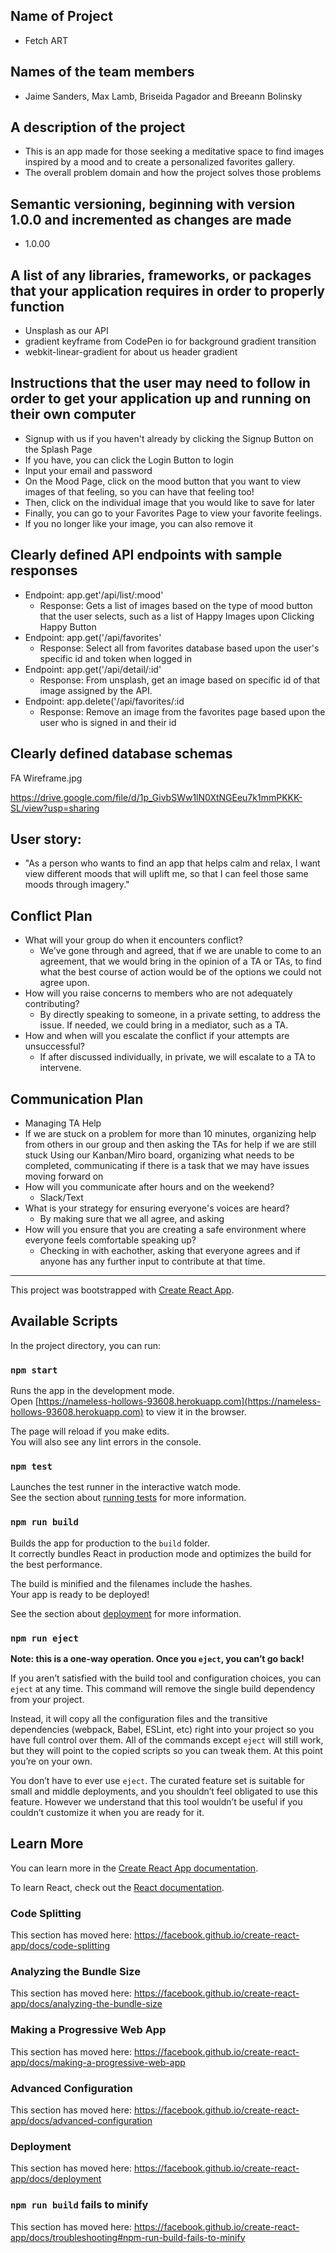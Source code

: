## Name of Project 
* Fetch ART

## Names of the team members
* Jaime Sanders, Max Lamb, Briseida Pagador and Breeann Bolinsky

## A description of the project
* This is an app made for those seeking a meditative space to find images inspired by a mood and to create a personalized favorites gallery.
* The overall problem domain and how the project solves those problems

## Semantic versioning, beginning with version 1.0.0 and incremented as changes are made
* 1.0.00

## A list of any libraries, frameworks, or packages that your application requires in order to properly function
* Unsplash as our API 
* gradient keyframe from CodePen io for background gradient transition
* webkit-linear-gradient for about us header gradient

 
## Instructions that the user may need to follow in order to get your application up and running on their own computer
* Signup with us if you haven't already by clicking the Signup Button on the Splash Page
* If you have, you can click the Login Button to login
* Input your email and password 
* On the Mood Page, click on the mood button that you want to view images of that feeling, so you can have that feeling too!
* Then, click on the individual image that you would like to save for later 
* Finally, you can go to your Favorites Page to view your favorite feelings. 
* If you no longer like your image, you can also remove it 

## Clearly defined API endpoints with sample responses
* Endpoint: app.get'/api/list/:mood'
    * Response: Gets a list of images based on the type of mood button that the user selects, such as a list of Happy Images upon Clicking Happy Button
* Endpoint: app.get('/api/favorites'
    * Response: Select all from favorites database based  upon the user's specific id and token when logged in
* Endpoint: app.get('/api/detail/:id'
    * Response: From unsplash, get an image based on specific id of that image assigned by the API. 
* Endpoint: app.delete('/api/favorites/:id
    * Response: Remove an image from the favorites page based upon the user who is signed in and their id 
 
## Clearly defined database schemas

FA Wireframe.jpg

https://drive.google.com/file/d/1p_GivbSWw1lN0XtNGEeu7k1mmPKKK-SL/view?usp=sharing

## User story: 
* "As a person who wants to find an app that helps calm and relax, I want view different moods that will uplift me, so that I can feel those same moods through imagery."

## Conflict Plan
* What will your group do when it encounters conflict?
    * We've gone through and agreed, that if we are unable to come to an agreement, that we would bring in the opinion of a TA or TAs, to find what the best course of action would be of the options we could not agree upon. 
* How will you raise concerns to members who are not adequately contributing?
    * By directly speaking to someone, in a private setting, to address the issue. If needed, we could bring in a mediator, such as a TA. 
* How and when will you escalate the conflict if your attempts are unsuccessful?
    * If after discussed individually, in private, we will escalate to a TA to intervene. 

## Communication Plan 
* Managing TA Help 
* If we are stuck on a problem for more than 10 minutes, organizing help from others in our group and then asking the TAs for help if we are still stuck
Using our Kanban/Miro board, organizing what needs to be completed, communicating if there is a task that we may have issues moving forward on 
* How will you communicate after hours and on the weekend?
    * Slack/Text
* What is your strategy for ensuring everyone's voices are heard?
    * By making sure that we all agree, and asking 
* How will you ensure that you are creating a safe environment where everyone feels comfortable speaking up?
    * Checking in with eachother, asking that everyone agrees and if anyone has any further input to contribute at that time. 


_______________

This project was bootstrapped with [Create React App](https://github.com/facebook/create-react-app).

## Available Scripts

In the project directory, you can run:

### `npm start`

Runs the app in the development mode.<br />
Open [https://nameless-hollows-93608.herokuapp.com](https://nameless-hollows-93608.herokuapp.com) to view it in the browser.

The page will reload if you make edits.<br />
You will also see any lint errors in the console.

### `npm test`

Launches the test runner in the interactive watch mode.<br />
See the section about [running tests](https://facebook.github.io/create-react-app/docs/running-tests) for more information.

### `npm run build`

Builds the app for production to the `build` folder.<br />
It correctly bundles React in production mode and optimizes the build for the best performance.

The build is minified and the filenames include the hashes.<br />
Your app is ready to be deployed!

See the section about [deployment](https://facebook.github.io/create-react-app/docs/deployment) for more information.

### `npm run eject`

**Note: this is a one-way operation. Once you `eject`, you can’t go back!**

If you aren’t satisfied with the build tool and configuration choices, you can `eject` at any time. This command will remove the single build dependency from your project.

Instead, it will copy all the configuration files and the transitive dependencies (webpack, Babel, ESLint, etc) right into your project so you have full control over them. All of the commands except `eject` will still work, but they will point to the copied scripts so you can tweak them. At this point you’re on your own.

You don’t have to ever use `eject`. The curated feature set is suitable for small and middle deployments, and you shouldn’t feel obligated to use this feature. However we understand that this tool wouldn’t be useful if you couldn’t customize it when you are ready for it.

## Learn More

You can learn more in the [Create React App documentation](https://facebook.github.io/create-react-app/docs/getting-started).

To learn React, check out the [React documentation](https://reactjs.org/).

### Code Splitting

This section has moved here: https://facebook.github.io/create-react-app/docs/code-splitting

### Analyzing the Bundle Size

This section has moved here: https://facebook.github.io/create-react-app/docs/analyzing-the-bundle-size

### Making a Progressive Web App

This section has moved here: https://facebook.github.io/create-react-app/docs/making-a-progressive-web-app

### Advanced Configuration

This section has moved here: https://facebook.github.io/create-react-app/docs/advanced-configuration

### Deployment

This section has moved here: https://facebook.github.io/create-react-app/docs/deployment

### `npm run build` fails to minify

This section has moved here: https://facebook.github.io/create-react-app/docs/troubleshooting#npm-run-build-fails-to-minify


